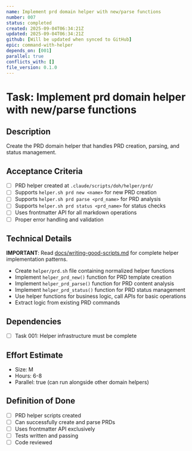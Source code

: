 ```yaml
---
name: Implement prd domain helper with new/parse functions
number: 007
status: completed
created: 2025-09-04T06:34:21Z
updated: 2025-09-04T06:34:21Z
github: [Will be updated when synced to GitHub]
epic: command-with-helper
depends_on: [001]
parallel: true
conflicts_with: []
file_version: 0.1.0
---
```


# Task: Implement prd domain helper with new/parse functions

## Description
Create the PRD domain helper that handles PRD creation, parsing, and status management.

## Acceptance Criteria
- [ ] PRD helper created at `.claude/scripts/doh/helper/prd/`
- [ ] Supports `helper.sh prd new <name>` for new PRD creation
- [ ] Supports `helper.sh prd parse <prd_name>` for PRD analysis
- [ ] Supports `helper.sh prd status <prd_name>` for status checks
- [ ] Uses frontmatter API for all markdown operations
- [ ] Proper error handling and validation

## Technical Details
**IMPORTANT**: Read [docs/writing-good-scripts.md](docs/writing-good-scripts.md) for complete helper implementation patterns.

- Create `helper/prd.sh` file containing normalized helper functions
- Implement `helper_prd_new()` function for PRD template creation
- Implement `helper_prd_parse()` function for PRD content analysis
- Implement `helper_prd_status()` function for PRD status management
- Use helper functions for business logic, call APIs for basic operations
- Extract logic from existing PRD commands

## Dependencies
- [ ] Task 001: Helper infrastructure must be complete

## Effort Estimate
- Size: M
- Hours: 6-8
- Parallel: true (can run alongside other domain helpers)

## Definition of Done
- [ ] PRD helper scripts created
- [ ] Can successfully create and parse PRDs
- [ ] Uses frontmatter API exclusively
- [ ] Tests written and passing
- [ ] Code reviewed